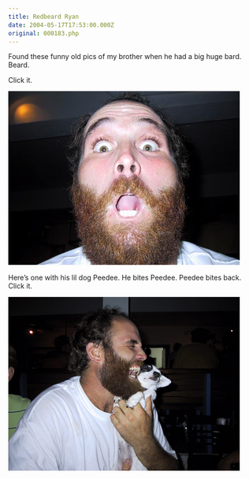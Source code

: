 ```yaml
---
title: Redbeard Ryan
date: 2004-05-17T17:53:00.000Z
original: 000183.php
---
```


Found these funny old pics of my brother when he had a big huge bard. Beard.

Click it.

<p class="polaroid" style="--deg: -2deg"><img src="./ryanbeard-0.jpg" /></p>

Here’s one with his lil dog Peedee. He bites Peedee. Peedee bites back. Click it.

<p class="polaroid" style="--deg: -2deg"><img src="./ryanpeedee-0.jpg" /></p>

